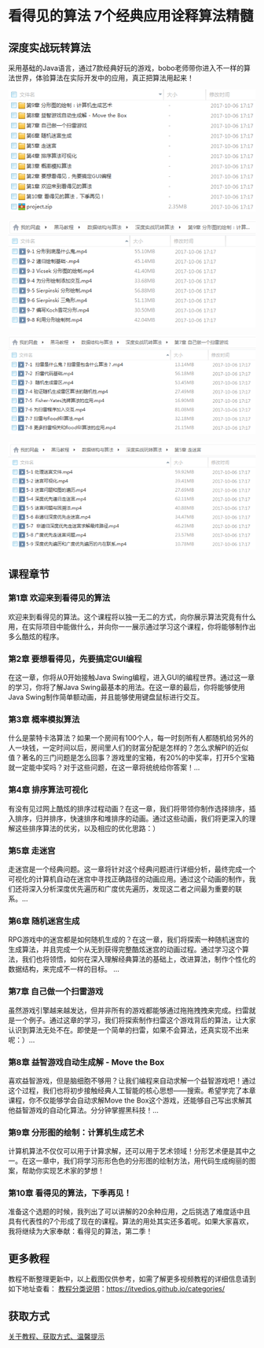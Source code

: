# 看得见的算法 7个经典应用诠释算法精髓

## 深度实战玩转算法

采用基础的Java语言，通过7款经典好玩的游戏，bobo老师带你进入不一样的算法世界，体验算法在实际开发中的应用，真正把算法用起来！

![](img/深度实战玩转算法1.png)

![](img/深度实战玩转算法2.png)

![](img/深度实战玩转算法3.png)

![](img/深度实战玩转算法4.png)

## 课程章节

### 第1章 欢迎来到看得见的算法

欢迎来到看得见的算法。这个课程将以独一无二的方式，向你展示算法究竟有什么用，在实际项目中能做什么，并向你一一展示通过学习这个课程，你将能够制作出多么酷炫的程序。

### 第2章 要想看得见，先要搞定GUI编程

在这一章，你将从0开始接触Java Swing编程，进入GUI的编程世界。通过这一章的学习，你将了解Java Swing最基本的用法。在这一章的最后，你将能够使用Java Swing制作简单额动画，并且能够使用键盘鼠标进行交互。

### 第3章 概率模拟算法

什么是蒙特卡洛算法？如果一个房间有100个人，每一时刻所有人都随机给另外的人一块钱，一定时间以后，房间里人们的财富分配是怎样的？怎么求解PI的近似值？著名的三门问题是怎么回事？游戏里的宝箱，有20%的中奖率，打开5个宝箱就一定能中奖吗？对于这些问题，在这一章将统统给你答案！...

### 第4章 排序算法可视化

有没有见过网上酷炫的排序过程动画？在这一章，我们将带领你制作选择排序，插入排序，归并排序，快速排序和堆排序的动画。通过这些动画，我们将更深入的理解这些排序算法的优劣，以及相应的优化思路：）

### 第5章 走迷宫

走迷宫是一个经典问题。这一章将针对这个经典问题进行详细分析，最终完成一个可视化的计算机自动在迷宫中寻找正确路径的动画应用。通过这个动画的制作，我们还将深入分析深度优先遍历和广度优先遍历，发现这二者之间最为重要的联系。...

### 第6章 随机迷宫生成

RPG游戏中的迷宫都是如何随机生成的？在这一章，我们将探索一种随机迷宫的生成算法，并且完成一个从无到获得完整酷炫迷宫的动画过程。通过学习这个算法，我们也将领悟，如何在深入理解经典算法的基础上，改进算法，制作个性化的数据结构，来完成不一样的目标。 ...

### 第7章 自己做一个扫雷游戏

虽然游戏引擎越来越发达，但并非所有的游戏都能够通过拖拖拽拽来完成。扫雷就是一个例子。通过这章的学习，我们将探索制作扫雷这个游戏背后的算法，让大家认识到算法无处不在。即使是一个简单的扫雷，如果不会算法，还真实现不出来呢：）...

### 第8章 益智游戏自动生成解 - Move the Box

喜欢益智游戏，但是脑细胞不够用？让我们编程来自动求解一个益智游戏吧！通过这个过程，我们也将初步接触经典人工智能的核心思想——搜索。希望学完了本章课程，你不仅能够学会自动求解Move the Box这个游戏，还能够自己写出求解其他益智游戏的自动化算法。分分钟掌握黑科技！...

### 第9章 分形图的绘制：计算机生成艺术

计算机算法不仅仅可以用于计算求解，还可以用于艺术领域！分形艺术便是其中之一。在这一章中，我们将学习形形色色的分形图的绘制方法，用代码生成绚丽的图案，帮助你实现艺术家的梦想！

### 第10章 看得见的算法，下季再见！

准备这个选题的时候，我列出了可以讲解的20余种应用，之后挑选了难度适中且具有代表性的7个形成了现在的课程。算法的用处其实还多着呢。如果大家喜欢，我将继续为大家奉献：看得见的算法，第二季！

## 更多教程

教程不断整理更新中，以上截图仅供参考，如需了解更多视频教程的详细信息请到如下地址查看：
[教程分类说明](https://itvedios.github.io/categories/)：<https://itvedios.github.io/categories/>

## 获取方式

[关于教程、获取方式、温馨提示](https://itvedios.github.io/about/)
